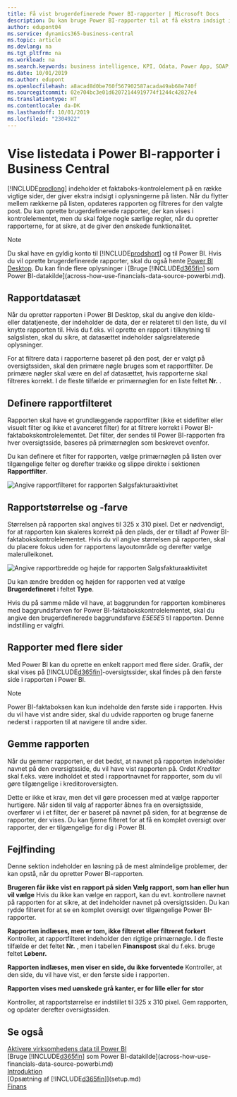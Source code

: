 ```yaml
---
title: Få vist brugerdefinerede Power BI-rapporter | Microsoft Docs
description: Du kan bruge Power BI-rapporter til at få ekstra indsigt i data på lister.
author: edupont04
ms.service: dynamics365-business-central
ms.topic: article
ms.devlang: na
ms.tgt_pltfrm: na
ms.workload: na
ms.search.keywords: business intelligence, KPI, Odata, Power App, SOAP, analysis
ms.date: 10/01/2019
ms.author: edupont
ms.openlocfilehash: a8acad8d0be760f567902587acada49ab68e740f
ms.sourcegitcommit: 02e704bc3e01d62072144919774f1244c42827e4
ms.translationtype: HT
ms.contentlocale: da-DK
ms.lasthandoff: 10/01/2019
ms.locfileid: "2304922"
---
```

# <a name="viewing-list-data-in-power-bi-reports-in-business-central"></a>Vise listedata i Power BI-rapporter i Business Central

[!INCLUDE[prodlong](includes/prodlong.md)] indeholder et faktaboks-kontrolelement på en række vigtige sider, der giver ekstra indsigt i oplysningerne på listen. Når du flytter mellem rækkerne på listen, opdateres rapporten og filtreres for den valgte post. Du kan oprette brugerdefinerede rapporter, der kan vises i kontrolelementet, men du skal følge nogle særlige regler, når du opretter rapporterne, for at sikre, at de giver den ønskede funktionalitet.  

> [!NOTE]  
> Du skal have en gyldig konto til [!INCLUDE[prodshort](includes/prodshort.md)] og til Power BI. Hvis du vil oprette brugerdefinerede rapporter, skal du også hente [Power BI Desktop](https://powerbi.microsoft.com/en-us/desktop/). Du kan finde flere oplysninger i [Bruge [!INCLUDE[d365fin](includes/d365fin_md.md)] som Power BI-datakilde](across-how-use-financials-data-source-powerbi.md).  

## <a name="report-data-set"></a>Rapportdatasæt
Når du opretter rapporten i Power BI Desktop, skal du angive den kilde- eller datatjeneste, der indeholder de data, der er relateret til den liste, du vil knytte rapporten til. Hvis du f.eks. vil oprette en rapport i tilknytning til salgslisten, skal du sikre, at datasættet indeholder salgsrelaterede oplysninger.  

For at filtrere data i rapporterne baseret på den post, der er valgt på oversigtssiden, skal den primære nøgle bruges som et rapportfilter. De primære nøgler skal være en del af datasættet, hvis rapporterne skal filtreres korrekt. I de fleste tilfælde er primærnøglen for en liste feltet **Nr.** .  

## <a name="defining-the-report-filter"></a>Definere rapportfilteret
Rapporten skal have et grundlæggende rapportfilter (ikke et sidefilter eller visuelt filter og ikke et avanceret filter) for at filtrere korrekt i Power BI-faktabokskontrolelementet. Det filter, der sendes til Power BI-rapporten fra hver oversigtsside, baseres på primærnøglen som beskrevet ovenfor.  

Du kan definere et filter for rapporten, vælge primærnøglen på listen over tilgængelige felter og derefter trække og slippe direkte i sektionen **Rapportfilter**.  

![Angive rapportfilteret for rapporten Salgsfakturaaktivitet](./media/across-how-use-powerbi-reports-factbox/financials-powerbi-report-filter.png)

## <a name="report-size-and-color"></a>Rapportstørrelse og -farve
Størrelsen på rapporten skal angives til 325 x 310 pixel. Det er nødvendigt, for at rapporten kan skaleres korrekt på den plads, der er tilladt af Power BI-faktabokskontrolelementet. Hvis du vil angive størrelsen på rapporten, skal du placere fokus uden for rapportens layoutområde og derefter vælge malerulleikonet.

![Angive rapportbredde og højde for rapporten Salgsfakturaaktivitet](./media/across-how-use-powerbi-reports-factbox/financials-powerbi-report-sizing.png)

Du kan ændre bredden og højden for rapporten ved at vælge **Brugerdefineret** i feltet **Type**.

Hvis du på samme måde vil have, at baggrunden for rapporten kombineres med baggrundsfarven for Power BI-faktabokskontrolelementet, skal du angive den brugerdefinerede baggrundsfarve *E5E5E5* til rapporten. Denne indstilling er valgfri.  

## <a name="reports-with-multiple-pages"></a>Rapporter med flere sider
Med Power BI kan du oprette en enkelt rapport med flere sider. Grafik, der skal vises på [!INCLUDE[d365fin](includes/d365fin_md.md)]-oversigtssider, skal findes på den første side i rapporten i Power BI.  

> [!NOTE]  
> Power BI-faktaboksen kan kun indeholde den første side i rapporten. Hvis du vil have vist andre sider, skal du udvide rapporten og bruge fanerne nederst i rapporten til at navigere til andre sider.  

## <a name="saving-your-report"></a>Gemme rapporten

Når du gemmer rapporten, er det bedst, at navnet på rapporten indeholder navnet på den oversigtsside, du vil have vist rapporten på. Ordet *Kreditor* skal f.eks. være indholdet et sted i rapportnavnet for rapporter, som du vil gøre tilgængelige i kreditoroversigten.  

Dette er ikke et krav, men det vil gøre processen med at vælge rapporter hurtigere. Når siden til valg af rapporter åbnes fra en oversigtsside, overfører vi i et filter, der er baseret på navnet på siden, for at begrænse de rapporter, der vises.  Du kan fjerne filteret for at få en komplet oversigt over rapporter, der er tilgængelige for dig i Power BI.  

## <a name="troubleshooting"></a>Fejlfinding
Denne sektion indeholder en løsning på de mest almindelige problemer, der kan opstå, når du opretter Power BI-rapporten.  

**Brugeren får ikke vist en rapport på siden Vælg rapport, som han eller hun vil vælge** Hvis du ikke kan vælge en rapport, kan du evt. kontrollere navnet på rapporten for at sikre, at det indeholder navnet på oversigtssiden. Du kan rydde filteret for at se en komplet oversigt over tilgængelige Power BI-rapporter.  

**Rapporten indlæses, men er tom, ikke filtreret eller filtreret forkert** Kontroller, at rapportfilteret indeholder den rigtige primærnøgle. I de fleste tilfælde er det feltet **Nr.** , men i tabellen **Finanspost** skal du f.eks. bruge feltet **Løbenr.**

**Rapporten indlæses, men viser en side, du ikke forventede** Kontroller, at den side, du vil have vist, er den første side i rapporten.  

**Rapporten vises med uønskede grå kanter, er for lille eller for stor**

Kontroller, at rapportstørrelse er indstillet til 325 x 310 pixel. Gem rapporten, og opdater derefter oversigtssiden.  

## <a name="see-also"></a>Se også

[Aktivere virksomhedens data til Power BI](admin-powerbi.md)  
[Bruge [!INCLUDE[d365fin](includes/d365fin_md.md)] som Power BI-datakilde](across-how-use-financials-data-source-powerbi.md)  
[Introduktion](product-get-started.md)  
[Opsætning af [!INCLUDE[d365fin](includes/d365fin_md.md)]](setup.md)  
[Finans](finance.md)  

